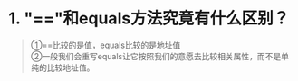 # 1. **"=="和equals方法究竟有什么区别？**
  > ①==比较的是值，equals比较的是地址值 <br>
  > ②一般我们会重写equals让它按照我们的意愿去比较相关属性，而不是单纯的比较地址值。
